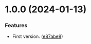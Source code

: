 # 1.0.0 (2024-01-13)


### Features

* First version. ([e87abe8](https://github.com/marcuson/msh-finance-helpers/commit/e87abe8caa519c24c4034cb99a33983bfb1cb759))
